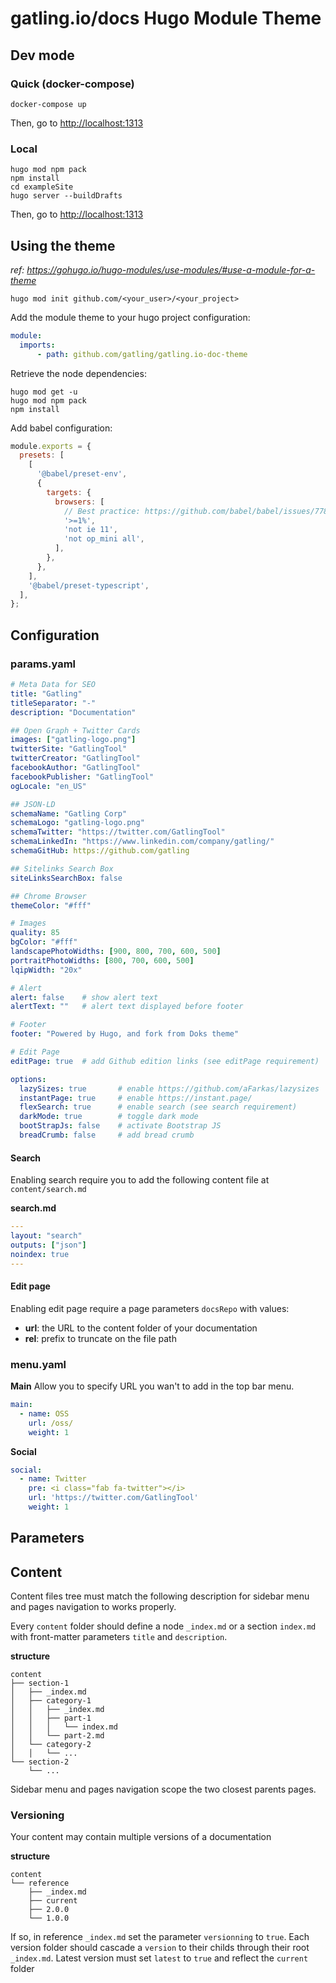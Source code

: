 
# gatling.io/docs Hugo Module Theme

## Dev mode

### Quick (docker-compose)

```console
docker-compose up
```

Then, go to [http://localhost:1313](http://localhost:1313)

### Local

```console
hugo mod npm pack
npm install
cd exampleSite
hugo server --buildDrafts
```

Then, go to [http://localhost:1313](http://localhost:1313)

## Using the theme

*ref: https://gohugo.io/hugo-modules/use-modules/#use-a-module-for-a-theme*
```console
hugo mod init github.com/<your_user>/<your_project>
```
Add the module theme to your hugo project configuration:
```yaml
module:
  imports:
      - path: github.com/gatling/gatling.io-doc-theme
```
Retrieve the node dependencies:
```console
hugo mod get -u
hugo mod npm pack
npm install
```

Add babel configuration:
```javascript
module.exports = {
  presets: [
    [
      '@babel/preset-env',
      {
        targets: {
          browsers: [
            // Best practice: https://github.com/babel/babel/issues/7789
            '>=1%',
            'not ie 11',
            'not op_mini all',
          ],
        },
      },
    ],
    '@babel/preset-typescript',
  ],
};
```

## Configuration

### params.yaml

```yaml
# Meta Data for SEO
title: "Gatling"
titleSeparator: "-"
description: "Documentation"

## Open Graph + Twitter Cards
images: ["gatling-logo.png"]
twitterSite: "GatlingTool"
twitterCreator: "GatlingTool"
facebookAuthor: "GatlingTool"
facebookPublisher: "GatlingTool"
ogLocale: "en_US"

## JSON-LD
schemaName: "Gatling Corp"
schemaLogo: "gatling-logo.png"
schemaTwitter: "https://twitter.com/GatlingTool"
schemaLinkedIn: "https://www.linkedin.com/company/gatling/"
schemaGitHub: https://github.com/gatling

## Sitelinks Search Box
siteLinksSearchBox: false

## Chrome Browser
themeColor: "#fff"

# Images
quality: 85
bgColor: "#fff"
landscapePhotoWidths: [900, 800, 700, 600, 500]
portraitPhotoWidths: [800, 700, 600, 500]
lqipWidth: "20x"

# Alert
alert: false	# show alert text
alertText: ""	# alert text displayed before footer

# Footer
footer: "Powered by Hugo, and fork from Doks theme"

# Edit Page
editPage: true	# add Github edition links (see editPage requirement)

options:
  lazySizes: true 		# enable https://github.com/aFarkas/lazysizes
  instantPage: true 	# enable https://instant.page/
  flexSearch: true 		# enable search (see search requirement)
  darkMode: true		# toggle dark mode
  bootStrapJs: false	# activate Bootstrap JS
  breadCrumb: false		# add bread crumb
```

#### Search

Enabling search require you to add the following content file at `content/search.md`

**search.md**
```yaml
---
layout: "search"
outputs: ["json"]
noindex: true
---
```

#### Edit page

Enabling edit page require a page parameters `docsRepo` with values:
* **url**:  the URL to the content folder of your documentation
* **rel**:  prefix to truncate on the file path

### menu.yaml

**Main**
Allow you to specify URL you wan't to add in the top bar menu.
```yaml
main:
  - name: OSS
    url: /oss/
    weight: 1
```
**Social**
```yaml
social:
  - name: Twitter
    pre: <i class="fab fa-twitter"></i>
    url: 'https://twitter.com/GatlingTool'
    weight: 1
```

## Parameters


## Content

Content files tree must match the following description for sidebar menu and pages navigation to works properly.

Every `content` folder should define a node `_index.md` or a section `index.md` with front-matter parameters `title` and  `description`.

**structure**
```
content
├── section-1
│   ├── _index.md
│   ├── category-1
│   │   ├── _index.md
│   │   ├── part-1
│   │   │   └── index.md
│   │   └── part-2.md
│   └── category-2
│   │   └── ...
└── section-2
    └── ...
```
Sidebar menu and pages navigation scope the two closest parents pages.

### Versioning

Your content may contain multiple versions of a documentation

**structure**
```
content
└── reference
    ├── _index.md
    ├── current
    ├── 2.0.0
    └── 1.0.0
```

If so, in reference  `_index.md` set the parameter `versionning` to `true`.
Each version folder should cascade a `version` to their childs through their root `_index.md`.
Latest version must set `latest` to `true` and reflect the `current` folder
